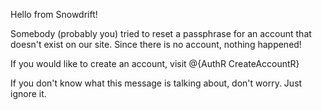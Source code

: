 Hello from Snowdrift!

Somebody (probably you) tried to reset a passphrase for an account that
doesn't exist on our site. Since there is no account, nothing happened!

If you would like to create an account, visit
@{AuthR CreateAccountR}

If you don't know what this message is talking about, don't worry. Just
ignore it.

